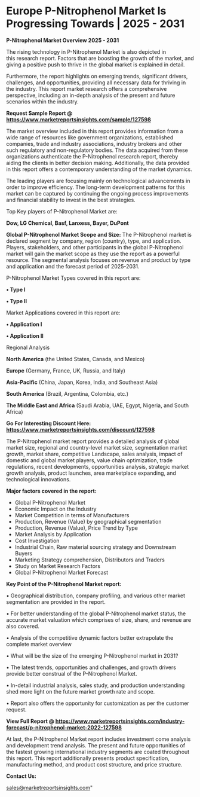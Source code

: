  # Europe P-Nitrophenol Market Is Progressing Towards | 2025 - 2031

<Strong> P-Nitrophenol Market Overview 2025 - 2031</strong>

The rising technology in P-Nitrophenol Market is also depicted in this research report. Factors that are boosting the growth of the market, and giving a positive push to thrive in the global market is explained in detail.

Furthermore, the report highlights on emerging trends, significant drivers, challenges, and opportunities, providing all necessary data for thriving in the industry. This report market research offers a comprehensive perspective, including an in-depth analysis of the present and future scenarios within the industry.

<strong>Request Sample Report @ <a href=https://www.marketreportsinsights.com/sample/127598>https://www.marketreportsinsights.com/sample/127598</a></strong>

The market overview included in this report provides information from a wide range of resources like government organizations, established companies, trade and industry associations, industry brokers and other such regulatory and non-regulatory bodies. The data acquired from these organizations authenticate the P-Nitrophenol research report, thereby aiding the clients in better decision making. Additionally, the data provided in this report offers a contemporary understanding of the market dynamics.

The leading players are focusing mainly on technological advancements in order to improve efficiency. The long-term development patterns for this market can be captured by continuing the ongoing process improvements and financial stability to invest in the best strategies.

Top Key players of P-Nitrophenol Market are:

<strong>Dow, LG Chemical, Basf, Lanxess, Bayer, DuPont</strong>

<strong><b>Global P-Nitrophenol Market Scope and Size:</b></strong>
The P-Nitrophenol market is declared segment by company, region (country), type, and application. Players, stakeholders, and other participants in the global P-Nitrophenol market will gain the market scope as they use the report as a powerful resource. The segmental analysis focuses on revenue and product by type and application and the forecast period of 2025-2031.

P-Nitrophenol Market Types covered in this report are:

<strong>• Type I

• Type II</strong>

Market Applications covered in this report are:

<strong>• Application I

• Application II</strong> 

Regional Analysis

<strong>North America</strong> (the United States, Canada, and Mexico)

<strong>Europe</strong> (Germany, France, UK, Russia, and Italy)

<strong>Asia-Pacific</strong> (China, Japan, Korea, India, and Southeast Asia)

<strong>South America</strong> (Brazil, Argentina, Colombia, etc.)

<strong>The Middle East and Africa</strong> (Saudi Arabia, UAE, Egypt, Nigeria, and South Africa)

<strong>Go For Interesting Discount Here: <a href=https://www.marketreportsinsights.com/discount/127598>https://www.marketreportsinsights.com/discount/127598</a></strong>

The P-Nitrophenol market report provides a detailed analysis of global market size, regional and country-level market size, segmentation market growth, market share, competitive Landscape, sales analysis, impact of domestic and global market players, value chain optimization, trade regulations, recent developments, opportunities analysis, strategic market growth analysis, product launches, area marketplace expanding, and technological innovations.

<strong><b>Major factors covered in the report:</b></strong>
<ul>
  <li>Global P-Nitrophenol Market </li>
  <li>Economic Impact on the Industry</li>
  <li>Market Competition in terms of Manufacturers</li>
  <li>Production, Revenue (Value) by geographical segmentation</li>
  <li>Production, Revenue (Value), Price Trend by Type</li>
  <li>Market Analysis by Application</li>
  <li>Cost Investigation</li>
  <li>Industrial Chain, Raw material sourcing strategy and Downstream Buyers</li>
  <li>Marketing Strategy comprehension, Distributors and Traders</li>
  <li>Study on Market Research Factors</li>
  <li>Global P-Nitrophenol Market Forecast</li>
</ul>

<strong><b>Key Point of the P-Nitrophenol Market report:</b></strong>

• Geographical distribution, company profiling, and various other market segmentation are provided in the report.

• For better understanding of the global P-Nitrophenol market status, the accurate market valuation which comprises of size, share, and revenue are also covered.

• Analysis of the competitive dynamic factors better extrapolate the complete market overview

• What will be the size of the emerging P-Nitrophenol market in 2031?

• The latest trends, opportunities and challenges, and growth drivers provide better construal of the P-Nitrophenol Market.

• In-detail industrial analysis, sales study, and production understanding shed more light on the future market growth rate and scope.

• Report also offers the opportunity for customization as per the customer request.

<strong><b>View Full Report @ <a href=https://www.marketreportsinsights.com/industry-forecast/p-nitrophenol-market-2022-127598>https://www.marketreportsinsights.com/industry-forecast/p-nitrophenol-market-2022-127598</a></b></strong>


At last, the P-Nitrophenol Market report includes investment come analysis and development trend analysis. The present and future opportunities of the fastest growing international industry segments are coated throughout this report. This report additionally presents product specification, manufacturing method, and product cost structure, and price structure.

<strong>Contact Us:</strong>

sales@marketreportsinsights.com"
